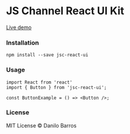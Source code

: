 # JS Channel React UI Kit

[Live demo](https://danilobjr.github.io/jsc-react-ui/)

### Installation

`npm install --save jsc-react-ui`

### Usage

```JSX
import React from 'react'
import { Button } from 'jsc-react-ui';

const ButtonExample = () => <Button />;
```

### License

MIT License © Danilo Barros
